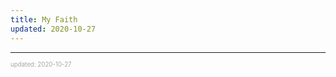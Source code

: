 ```yaml
---
title: My Faith
updated: 2020-10-27
---
```


---

<sup><sub><font color="#a6a6a6">updated: 2020-10-27</font></sub></sup>
